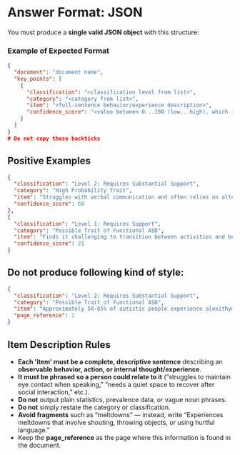 # Answer Format: JSON

You must produce a **single valid JSON object** with this structure:

### Example of Expected Format

```json # Do not copy this line with backticks
{
  "document": "document name",
  "key_points": [
    {
      "classification": "<classification level from list>",
      "category": "<category from list>",
      "item": "<full-sentence behavior/experience description>",
      "confidence_score": "<value between 0...100 (low...high), which is an estimate of confidence how surely described item actually exists in the provided input prompt content>",
    }
  ]
}
# Do not copy these backticks
```

## Positive Examples

```json
{
  "classification": "Level 2: Requires Substantial Support",
  "category": "High Probability Trait",
  "item": "Struggles with verbal communication and often relies on alternative methods, requiring tailored support to express needs.",
  "confidence_score": 68
},
{
  "classification": "Level 1: Requires Support",
  "category": "Possible Trait of Functional ASD",
  "item": "Finds it challenging to transition between activities and benefits from preparation and visual supports to feel secure.",
  "confidence_score": 21
}
```

## Do not produce following kind of style:

```json
{
  "classification": "Level 2: Requires Substantial Support",
  "category": "Possible Trait of Functional ASD",
  "item": "Approximately 50-85% of autistic people experience alexithymia.",
  "page_reference": 2
}
```

## Item Description Rules

- **Each 'item' must be a complete, descriptive sentence** describing an **observable behavior, action, or internal thought/experience**.
- **It must be phrased so a person could relate to it** (“struggles to maintain eye contact when speaking,” “needs a quiet space to recover after social interaction,” etc.).
- **Do not** output plain statistics, prevalence data, or vague noun phrases.
- **Do not** simply restate the category or classification.
- **Avoid fragments** such as “meltdowns” — instead, write “Experiences meltdowns that involve shouting, throwing objects, or using hurtful language.”
- Keep the **page_reference** as the page where this information is found in the document.

```

```
